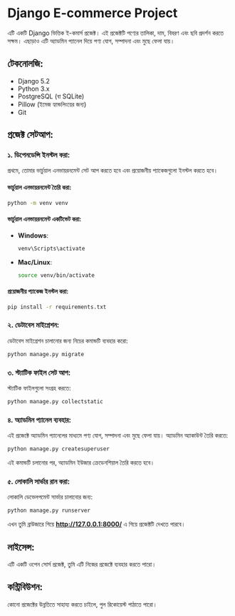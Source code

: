 
# Django E-commerce Project

এটি একটি Django ভিত্তিক ই-কমার্স প্রজেক্ট। এই প্রজেক্টটি পণ্যের তালিকা, দাম, বিবরণ এবং ছবি প্রদর্শন করতে সক্ষম। এছাড়াও এটি অ্যাডমিন প্যানেল দিয়ে পণ্য যোগ, সম্পাদনা এবং মুছে ফেলা যায়।

## টেকনোলজি:
- Django 5.2
- Python 3.x
- PostgreSQL (বা SQLite)
- Pillow (ইমেজ হ্যান্ডলিংয়ের জন্য)
- Git

## প্রজেক্ট সেটআপ:

### ১. ডিপেনডেন্সি ইনস্টল করা:
প্রথমে, তোমার ভার্চুয়াল এনভায়রনমেন্ট সেট আপ করতে হবে এবং প্রয়োজনীয় প্যাকেজগুলো ইনস্টল করতে হবে।

#### ভার্চুয়াল এনভায়রনমেন্ট তৈরি করা:
```bash
python -m venv venv
```

#### ভার্চুয়াল এনভায়রনমেন্ট একটিভেট করা:
- **Windows**:
  ```bash
  venv\Scripts\activate
  ```
- **Mac/Linux**:
  ```bash
  source venv/bin/activate
  ```

#### প্রয়োজনীয় প্যাকেজ ইনস্টল করা:
```bash
pip install -r requirements.txt
```

### ২. ডেটাবেস মাইগ্রেশন:
ডেটাবেস মাইগ্রেশন চালানোর জন্য নিচের কমান্ডটি ব্যবহার করো:
```bash
python manage.py migrate
```

### ৩. স্ট্যাটিক ফাইল সেট আপ:
স্ট্যাটিক ফাইলগুলো সংগ্রহ করতে:
```bash
python manage.py collectstatic
```

### ৪. অ্যাডমিন প্যানেল ব্যবহার:
এই প্রজেক্টে অ্যাডমিন প্যানেলের মাধ্যমে পণ্য যোগ, সম্পাদনা এবং মুছে ফেলা যায়। অ্যাডমিন অ্যাকাউন্ট তৈরি করতে:

```bash
python manage.py createsuperuser
```

এই কমান্ডটি চলানোর পর, অ্যাডমিন ইউজার ক্রেডেনশিয়াল তৈরি করতে হবে।

### ৫. লোকালি সার্ভার রান করা:
লোকালি ডেভেলপমেন্ট সার্ভার চালানোর জন্য:
```bash
python manage.py runserver
```

এখন তুমি ব্রাউজারে গিয়ে **http://127.0.0.1:8000/** এ গিয়ে প্রজেক্টটি দেখতে পারবে।

## লাইসেন্স:
এটি একটি ওপেন সোর্স প্রজেক্ট, তুমি এটি নিজের প্রজেক্টে ব্যবহার করতে পারো।

## কন্ট্রিবিউশন:
কোনো প্রজেক্টের উন্নতিতে সাহায্য করতে চাইলে, পুল রিকোয়েস্ট পাঠাতে পারো।
